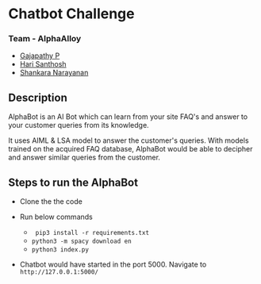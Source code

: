 # Chatbot Challenge
### **Team - AlphaAlloy**
* [Gajapathy P](https://www.techgig.com/codegladiators/user/1050020)
* [Hari Santhosh](https://www.techgig.com/codegladiators/user/2123323)
* [Shankara Narayanan](https://www.techgig.com/codegladiators/user/2254079)


## Description
AlphaBot is an AI Bot which can learn from your site FAQ's and answer to your customer queries from its knowledge. 

It uses AIML & LSA model to answer the customer's queries. With models trained on the acquired FAQ database, AlphaBot would be able to decipher and answer similar queries from the customer.

## Steps to run the AlphaBot
* Clone the the code
* Run below commands
  * ``` pip3 install -r requirements.txt```
  * ```python3 -m spacy download en ```
  * ```python3 index.py```
  
  
* Chatbot would have started in the port 5000. Navigate to ```http://127.0.0.1:5000/``` 







